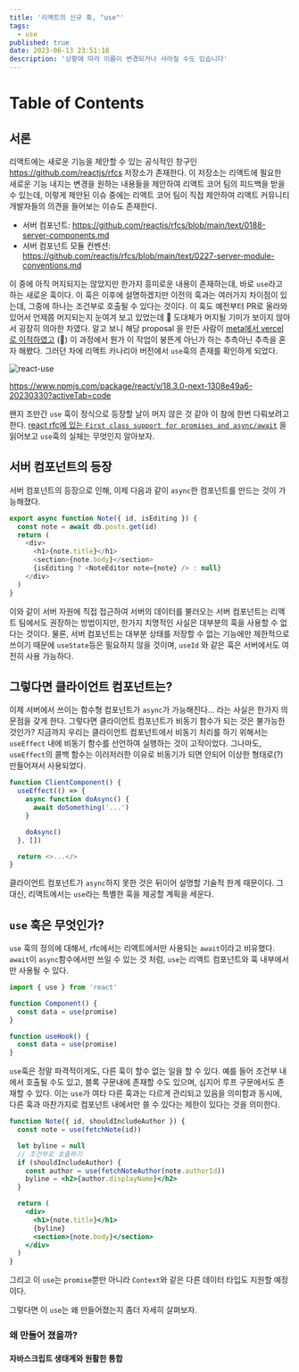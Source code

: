 ```yaml
---
title: '리액트의 신규 훅, "use"'
tags:
  - use
published: true
date: 2023-06-13 23:51:18
description: '상황에 따라 이름이 변경되거나 사라질 수도 있습니다'
---
```


# Table of Contents

## 서론

리액트에는 새로운 기능을 제안할 수 있는 공식적인 창구인 https://github.com/reactjs/rfcs 저장소가 존재한다. 이 저장소는 리액트에 필요한 새로운 기능 내지는 변경을 원하는 내용들을 제안하여 리액트 코어 팀의 피드백을 받을 수 있는데, 이렇게 제안된 이슈 중에는 리액트 코어 팀이 직접 제안하여 리액트 커뮤니티 개발자들의 의견을 들어보는 이슈도 존재한다.

- 서버 컴포넌트: https://github.com/reactjs/rfcs/blob/main/text/0188-server-components.md
- 서버 컴포넌트 모듈 컨벤션: https://github.com/reactjs/rfcs/blob/main/text/0227-server-module-conventions.md

이 중에 아직 머지되지는 않았지만 한가지 흥미로운 내용이 존재하는데, 바로 `use`라고 하는 새로운 훅이다. 이 훅은 이후에 설명하겠지만 이전의 훅과는 여러가지 차이점이 있는데, 그중에 하나는 조건부로 호출될 수 있다는 것이다. 이 훅도 예전부터 PR로 올라와 있어서 언제쯤 머지되는지 눈여겨 보고 있었는데 👀 도대체가 머지될 기미가 보이지 않아서 굉장히 의아한 차였다. 알고 보니 해당 proposal 을 만든 사람이 [meta에서 vercel로 이적하였고](https://github.com/reactjs/rfcs/pull/229#issuecomment-1427067863) (🤪) 이 과정에서 뭔가 이 작업이 붕뜬게 아닌가 하는 추측아닌 추측을 혼자 해봤다. 그러던 차에 리액트 카나리아 버전에서 `use`훅의 존재를 확인하게 되었다.

![react-use](./images/react-use.png)

https://www.npmjs.com/package/react/v/18.3.0-next-1308e49a6-20230330?activeTab=code

왠지 조만간 `use` 훅이 정식으로 등장할 날이 머지 않은 것 같아 이 참에 한번 다뤄보려고 한다. [react rfc에 있는 `First class support for promises and async/await`](https://github.com/reactjs/rfcs/pull/229) 을 읽어보고 `use`훅의 실체는 무엇인지 알아보자.

## 서버 컴포넌트의 등장

서버 컴포넌트의 등장으로 인해, 이제 다음과 같이 `async`한 컴포넌트를 만드는 것이 가능해졌다.

```javascript jsx
export async function Note({ id, isEditing }) {
  const note = await db.posts.get(id)
  return (
    <div>
      <h1>{note.title}</h1>
      <section>{note.body}</section>
      {isEditing ? <NoteEditor note={note} /> : null}
    </div>
  )
}
```

이와 같이 서버 자원에 직접 접근하여 서버의 데이터를 불러오는 서버 컴포넌트는 리액트 팀에서도 권장하는 방법이지만, 한가지 치명적인 사실은 대부분의 훅을 사용할 수 없다는 것이다. 물론, 서버 컴포넌트는 대부분 상태를 저장할 수 없는 기능에만 제한적으로 쓰이기 때문에 `useState`등은 필요하지 않을 것이며, `useId` 와 같은 훅은 서버에서도 여전히 사용 가능하다.

## 그렇다면 클라이언트 컴포넌트는?

이제 서버에서 쓰이는 함수형 컴포넌트가 `async`가 가능해진다... 라는 사실은 한가지 의문점을 갖게 한다. 그렇다면 클라이언트 컴포넌트가 비동기 함수가 되는 것은 불가능한 것인가? 지금까지 우리는 클라이언트 컴포넌트에서 비동기 처리를 하기 위해서는 `useEffect` 내에 비동기 함수를 선언하여 실행하는 것이 고작이었다. 그나마도, `useEffect`의 콜백 함수는 이러저러한 이유로 비동기가 되면 안되어 이상한 형태로(?) 만들어져서 사용되었다.

```javascript jsx
function ClientComponent() {
  useEffect(() => {
    async function doAsync() {
      await doSomething('...')
    }

    doAsync()
  }, [])

  return <>...</>
}
```

클라이언트 컴포넌트가 `async`하지 못한 것은 뒤이어 설명할 기술적 한계 때문이다. 그 대신, 리액트에서는 `use`라는 특별한 훅을 제공할 계획을 세운다.

## `use` 훅은 무엇인가?

`use` 훅의 정의에 대해서, rfc에서는 리액트에서만 사용되는 `await`이라고 비유했다. `await`이 `async`함수에서만 쓰일 수 있는 것 처럼, `use`는 리액트 컴포넌트와 훅 내부에서만 사용될 수 있다.

```javascript
import { use } from 'react'

function Component() {
  const data = use(promise)
}

function useHook() {
  const data = use(promise)
}
```

`use`훅은 정말 파격적이게도, 다른 훅이 할수 없는 일을 할 수 있다. 예를 들어 조건부 내에서 호출될 수도 있고, 블록 구문내에 존재할 수도 있으며, 심지어 루프 구문에서도 존재할 수 있다. 이는 `use`가 여타 다른 훅과는 다르게 관리되고 있음을 의미함과 동시에, 다른 훅과 마찬가지로 컴포넌트 내에서만 쓸 수 있다는 제한이 있다는 것을 의미한다.

```jsx
function Note({ id, shouldIncludeAuthor }) {
  const note = use(fetchNote(id))

  let byline = null
  // 조건부로 호출하기
  if (shouldIncludeAuthor) {
    const author = use(fetchNoteAuthor(note.authorId))
    byline = <h2>{author.displayName}</h2>
  }

  return (
    <div>
      <h1>{note.title}</h1>
      {byline}
      <section>{note.body}</section>
    </div>
  )
}
```

그리고 이 `use`는 `promise`뿐만 아니라 `Context`와 같은 다른 데이터 타입도 지원할 예정이다.

그렇다면 이 `use`는 왜 만들어졌는지 좀더 자세히 살펴보자.

### 왜 만들어 졌을까?

#### 자바스크립트 생태계와 원활한 통합
